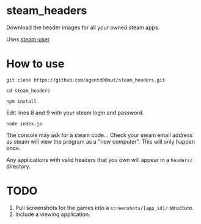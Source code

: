 # steam_headers
Download the header images for all your owned steam apps.

Uses [steam-user](https://github.com/DoctorMcKay/node-steam-user )

# How to use

`git clone https://github.com/agentd00nut/steam_headers.git`

`cd steam_headers`

`npm install`

Edit lines 8 and 9 with your steam login and password.

`node index.js`


The console may ask for a steam code... Check your steam email address as steam will view the program as a "new computer".
This will only happen once.

Any applications with valid headers that you own will appear in a `headers/` directory.

# TODO

1. Pull screenshots for the games into a `screenshots/[app_id]/` structure.
2. Include a viewing application.

